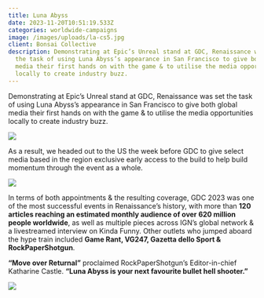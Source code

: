 ```yaml
---
title: Luna Abyss
date: 2023-11-20T10:51:19.533Z
categories: worldwide-campaigns
image: /images/uploads/la-cs5.jpg
client: Bonsai Collective
description: Demonstrating at Epic’s Unreal stand at GDC, Renaissance was set
  the task of using Luna Abyss’s appearance in San Francisco to give both global
  media their first hands on with the game & to utilise the media opportunities
  locally to create industry buzz.
---
```

Demonstrating at Epic’s Unreal stand at GDC, Renaissance was set the task of using Luna Abyss’s appearance in San Francisco to give both global media their first hands on with the game & to utilise the media opportunities locally to create industry buzz.

![](/images/uploads/la-cs1.png)



As a result, we headed out to the US the week before GDC to give select media based in the region exclusive early access to the build to help build momentum through the event as a whole.



![](/images/uploads/la-cs2.png)



In terms of both appointments & the resulting coverage, GDC 2023 was one of the most successful events in Renaissance’s history, with more than **120 articles reaching an estimated monthly audience of over 620 million people worldwide**, as well as multiple pieces across IGN’s global network & a livestreamed interview on Kinda Funny. Other outlets who jumped aboard the hype train included **Game Rant, VG247, Gazetta dello Sport & RockPaperShotgun**.

**“Move over Returnal”** proclaimed RockPaperShotgun’s Editor-in-chief Katharine Castle. **“Luna Abyss is your next favourite bullet hell shooter.”**



![](/images/uploads/la-cs3.png)
